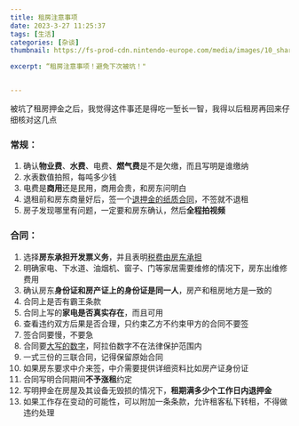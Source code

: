 ```yaml
---
title: 租房注意事项
date: 2023-3-27 11:25:37
tags: [生活]
categories: [杂谈]
thumbnail: https://fs-prod-cdn.nintendo-europe.com/media/images/10_share_images/games_15/nintendo_switch_download_software_1/H2x1_NSwitchDS_Notes.jpg

excerpt: “租房注意事项！避免下次被坑！"


---
```


被坑了租房押金之后，我觉得这件事还是得吃一堑长一智，我得以后租房再回来仔细核对这几点

### 常规：

1. 确认**物业费**、**水费**、电费、**燃气费**是不是欠缴，而且写明是谁缴纳
2. 水表数值拍照，每吨多少钱
3. 电费是**商用**还是民用，商用会贵，和房东问明白
4. 退租前和房东商量好后，签一个<u>退押金的纸质合同</u>，不签就不退租
5. 房子发现哪里有问题，一定要和房东确认，然后**全程拍视频**



### 合同：

1. 选择**房东承担开发票义务**，并且表明<u>税费由房东承担</u>
2. 明确家电、下水道、油烟机、窗子、门等家居需要维修的情况下，房东出维修费用
3. 确认房东**身份证和房产证上的身份证是同一人**，房产和租房地方是一致的
4. 合同上是否有霸王条款
5. 合同上写的**家电是否真实存在**，而且可用
6. 查看违约双方后果是否合理，只约束乙方不约束甲方的合同不要签
7. 签合同要慢，不要急
8. 合同要<u>大写的数字</u>，阿拉伯数字不在法律保护范围内
9. 一式三份的三联合同，记得保留原始合同
10. 如果房东要求中介来签，中介需要提供详细资料比如房产证身份证
11. 合同写明合同期间**不予涨租**约定
12. 写明押金在房屋及其设备无毁损的情况下，**租期满多少个工作日内退押金**
13. 如果工作存在变动的可能性，可以附加一条条款，允许租客私下转租，不得做违约处理

